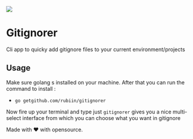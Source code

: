 <img src="https://www.devteam.space/wp-content/uploads/2017/03/gopher_head-min.png"/>

# Gitignorer
Cli app to quicky add gitignore files to your current environment/projects


## Usage

Make sure golang s installed on your machine. After that you can run the command to install :

* `go getgithub.com/rubiin/gitignorer`

Now fire up your terminal and type just `gitignorer` gives you a nice multi-select interface from which you can choose what you want in gitignore

Made with ❤️ with opensource.
